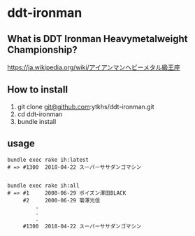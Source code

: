 # ddt-ironman

## What is DDT Ironman Heavymetalweight Championship?

https://ja.wikipedia.org/wiki/アイアンマンヘビーメタル級王座

## How to install
1. git clone git@github.com:ytkhs/ddt-ironman.git
2. cd ddt-ironman
3. bundle install

## usage

```
bundle exec rake ih:latest
# => #1300  2018-04-22 スーパーササダンゴマシン


bundle exec rake ih:all
# => #1     2000-06-29 ポイズン澤田BLACK
     #2     2000-06-29 菊澤光信		
		 .
		 .
		 .
     #1300  2018-04-22 スーパーササダンゴマシン	
```